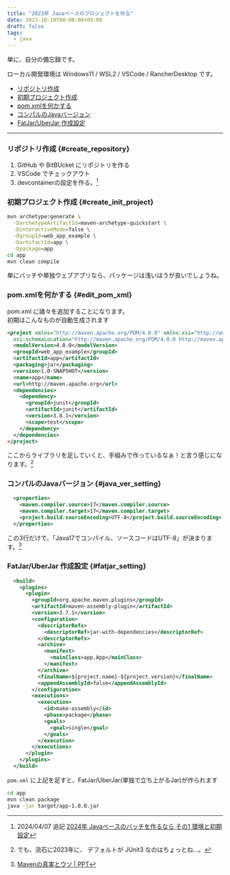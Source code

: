 ```yaml
---
title: "2023年 Javaベースのプロジェクトを作る"
date: 2023-10-10T00:00:00+09:00
draft: false
tags:
  - java
---
```


単に、自分の備忘録です。

ローカル開発環境は Windows11 / WSL2 / VSCode / RancherDesktop です。

* [リポジトリ作成](#create_repository)
* [初期プロジェクト作成](#create_init_project)
* [pom.xmlを何かする](#edit_pom_xml)
* [コンパルのJavaバージョン](#java_ver_setting)
* [FatJar/UberJar 作成設定](#fatjar_setting)

_____

### リポジトリ作成 {#create_repository}

1. GitHub や BitBUcket にリポジトリを作る
2. VSCode でチェックアウト
3. devcontainerの設定を作る。[^1]

### 初期プロジェクト作成 {#create_init_project}

```sh
mvn archetype:generate \
  -DarchetypeArtifactId=maven-archetype-quickstart \
  -DinteractiveMode=false \
  -DgroupId=web_app_example \
  -DartifactId=app \
  -Dpackage=app
cd app
mvn clean compile
```

単にバッチや単独ウェブアプリなら、パッケージは浅いほうが良いでしょうね。

### pom.xmlを何かする {#edit_pom_xml}

pom.xml に諸々を追加することになります。  
初期はこんなものが自動生成されます

```xml
<project xmlns="http://maven.apache.org/POM/4.0.0" xmlns:xsi="http://www.w3.org/2001/XMLSchema-instance"
  xsi:schemaLocation="http://maven.apache.org/POM/4.0.0 http://maven.apache.org/maven-v4_0_0.xsd">
  <modelVersion>4.0.0</modelVersion>
  <groupId>web_app_example</groupId>
  <artifactId>app</artifactId>
  <packaging>jar</packaging>
  <version>1.0-SNAPSHOT</version>
  <name>app</name>
  <url>http://maven.apache.org</url>
  <dependencies>
    <dependency>
      <groupId>junit</groupId>
      <artifactId>junit</artifactId>
      <version>3.8.1</version>
      <scope>test</scope>
    </dependency>
  </dependencies>
</project>
```

ここからライブラリを足していくと、手組みで作っているなぁ！と言う感じになります。[^2]

### コンパルのJavaバージョン {#java_ver_setting}

```xml
  <properties>
    <maven.compiler.source>17</maven.compiler.source>
    <maven.compiler.target>17</maven.compiler.target>
    <project.build.sourceEncoding>UTF-8</project.build.sourceEncoding>
  </properties>
```

この3行だけで、「Java17でコンパイル、ソースコードはUTF-8」が決まります。[^3]

### FatJar/UberJar 作成設定 {#fatjar_setting}

```xml
  <build>
    <plugins>
      <plugin>
        <groupId>org.apache.maven.plugins</groupId>
        <artifactId>maven-assembly-plugin</artifactId>
        <version>3.7.1</version>
        <configuration>
          <descriptorRefs>
            <descriptorRef>jar-with-dependencies</descriptorRef>
          </descriptorRefs>
          <archive>
            <manifest>
              <mainClass>app.App</mainClass>
            </manifest>
          </archive>
          <finalName>${project.name}-${project.version}</finalName>
          <appendAssemblyId>false</appendAssemblyId>
        </configuration>
        <executions>
          <execution>
            <id>make-assembly</id>
            <phase>package</phase>
            <goals>
              <goal>single</goal>
            </goals>
          </execution>
        </executions>
      </plugin>
    </plugins>
  </build>
```

`pom.xml` に上記を足すと、FatJar/UberJar(単独で立ち上がるJar)が作られます

```sh
cd app
mvn clean package
java -jar target/app-1.0.0.jar
```

[^1]: 2024/04/07 追記 [2024年 Javaベースのバッチを作るなら その1 環境と初期設定](/techlog/posts/20240407_java_based_batch/)
[^2]: でも、流石に2023年に、 デフォルトが JUnit3 なのはちょっとね…。
[^3]: [Mavenの真実とウソ | PPT](https://www.slideshare.net/slideshow/maven-196821326/196821326)